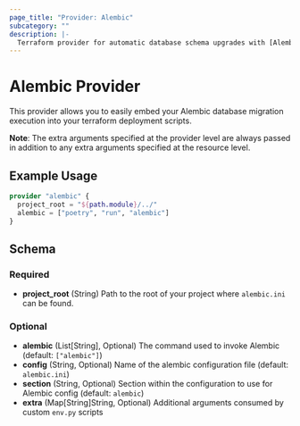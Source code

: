 ```yaml
---
page_title: "Provider: Alembic"
subcategory: ""
description: |-
  Terraform provider for automatic database schema upgrades with [Alembic](https://alembic.sqlalchemy.org/en/latest/).
---
```


# Alembic Provider

This provider allows you to easily embed your Alembic database migration execution
into your terraform deployment scripts.

**Note**: The extra arguments specified at the provider level are always passed in
addition to any extra arguments specified at the resource level. 

## Example Usage

```terraform
provider "alembic" {
  project_root = "${path.module}/../"
  alembic = ["poetry", "run", "alembic"]
}
```

## Schema

### Required

- **project_root** (String) Path to the root of your project where `alembic.ini` can be found.

### Optional

- **alembic** (List[String], Optional) The command used to invoke Alembic (default: `["alembic"]`)
- **config** (String, Optional) Name of the alembic configuration file (default: `alembic.ini`)
- **section** (String, Optional) Section within the configuration to use for Alembic config (default: `alembic`)
- **extra** (Map[String]String, Optional) Additional arguments consumed by custom `env.py` scripts 
